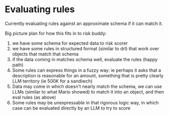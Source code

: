 # Evaluating rules

Currently evaluating rules against an approximate schema if it can match it. 

Big picture plan for how this fits in to risk buddy: 

1) we have some schema for expected data to risk scorer
2) we have some rules in structured format (similar to drl) that work over objects that match that schema
3) if the data coming in matches schema well, evaluate the rules (happy path)
4) Some rules can express things in a fuzzy way: ie perhaps it asks that a description is reasonable for an amount, something that is pretty clearly LLM territory (ie 500K for a sandiwch)
5) Data may come in which doesn't nearly match the schema, we can use LLMs (similar to what Mario showed) to match it into an object, and then eval rules (as above)
6) Some rules may be unexpressable in that rigorous logic way, in which case can be evaluated directly by an LLM to try to score